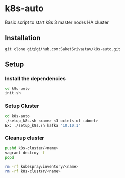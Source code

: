 # k8s-auto
Basic script to start k8s 3 master nodes HA cluster

## Installation

`git clone git@github.com:SaketSrivastav/k8s-auto.git`

## Setup

### Install the dependencies

```bash
cd k8s-auto
init.sh
```
### Setup Cluster
```bash
cd k8s-auto
./setup_k8s.sh <name> <3 octets of subnet>
Ex: ./setup_k8s.sh kafka "10.10.1"
```

### Cleanup cluster

```bash
pushd k8s-cluster/<name>
vagrant destroy -f
popd

rm -rf kubespray/inventory/<name>
rm -rf k8s-cluster/<name>
```